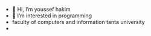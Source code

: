 - 👋 Hi, I’m youssef hakim
- 👀 I’m interested in programming
-  faculty of computers and information tanta university
- 

